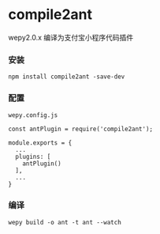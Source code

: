 # compile2ant
wepy2.0.x 编译为支付宝小程序代码插件

### 安装

```console
npm install compile2ant -save-dev
```
### 配置

```console
wepy.config.js
```
```console
const antPlugin = require('compile2ant');

module.exports = {
  ...
  plugins: [
    antPlugin()
  ],
  ...
}

```

### 编译

```console
wepy build -o ant -t ant --watch
```
